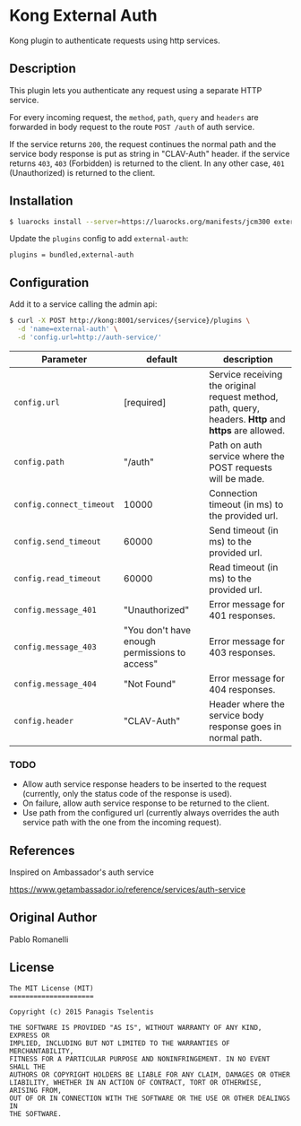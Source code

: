 # Kong External Auth

Kong plugin to authenticate requests using http services.

## Description

This plugin lets you authenticate any request using a separate HTTP service.

For every incoming request, the `method`, `path`, `query` and `headers` are forwarded in body request to the route `POST /auth` of auth service.

If the service returns `200`, the request continues the normal path and the service body response is put as string in "CLAV-Auth" header.
if the service returns `403`, `403` (Forbidden) is returned to the client.
In any other case, `401` (Unauthorized) is returned to the client.

## Installation

```bash
$ luarocks install --server=https://luarocks.org/manifests/jcm300 external-auth
```

Update the `plugins` config to add `external-auth`:

```
plugins = bundled,external-auth
```

## Configuration

Add it to a service calling the admin api:

```bash
$ curl -X POST http://kong:8001/services/{service}/plugins \
  -d 'name=external-auth' \
  -d 'config.url=http://auth-service/'
```

| Parameter | default | description |
| ---       | ---     | ---         |
| `config.url` | [required] | Service receiving the original request method, path, query, headers. **Http** and **https** are allowed. |
| `config.path` | "/auth" | Path on auth service where the POST requests will be made. |
| `config.connect_timeout` | 10000 | Connection timeout (in ms) to the provided url. |
| `config.send_timeout` | 60000 | Send timeout (in ms) to the provided url. |
| `config.read_timeout` | 60000 | Read timeout (in ms) to the provided url. |
| `config.message_401` | "Unauthorized" | Error message for 401 responses. |
| `config.message_403` | "You don't have enough permissions to access" | Error message for 403 responses. |
| `config.message_404` | "Not Found" | Error message for 404 responses. |
| `config.header` | "CLAV-Auth" | Header where the service body response goes in normal path. |


### TODO
- Allow auth service response headers to be inserted to the request (currently, only the status code of the response is used).
- On failure, allow auth service response to be returned to the client.
- Use path from the configured url (currently always overrides the auth service path with the one from the incoming request).

## References
Inspired on Ambassador's auth service

https://www.getambassador.io/reference/services/auth-service

## Original Author
Pablo Romanelli

## License
```
The MIT License (MIT)
=====================

Copyright (c) 2015 Panagis Tselentis

THE SOFTWARE IS PROVIDED "AS IS", WITHOUT WARRANTY OF ANY KIND, EXPRESS OR
IMPLIED, INCLUDING BUT NOT LIMITED TO THE WARRANTIES OF MERCHANTABILITY,
FITNESS FOR A PARTICULAR PURPOSE AND NONINFRINGEMENT. IN NO EVENT SHALL THE
AUTHORS OR COPYRIGHT HOLDERS BE LIABLE FOR ANY CLAIM, DAMAGES OR OTHER
LIABILITY, WHETHER IN AN ACTION OF CONTRACT, TORT OR OTHERWISE, ARISING FROM,
OUT OF OR IN CONNECTION WITH THE SOFTWARE OR THE USE OR OTHER DEALINGS IN
THE SOFTWARE.
```
